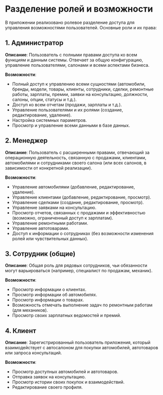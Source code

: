 # Разделение ролей и возможности

В приложении реализовано ролевое разделение доступа для управления возможностями пользователей. Основные роли и их права:

## 1. Администратор

**Описание**: Пользователь с полными правами доступа ко всем функциям и данным системы. Отвечает за общую конфигурацию, управление пользователями, салонами и всеми аспектами бизнеса.

**Возможности**:
*   Полный доступ к управлению всеми сущностями (автомобили, бренды, модели, товары, клиенты, сотрудники, сделки, ремонтные работы, зарплаты, премии, заявки на консультацию, должности, салоны, опции, статусы и т.д.).
*   Доступ ко всем отчетам (продажи, зарплаты и т.д.).
*   Управление пользователями и их ролями (создание, редактирование, удаление).
*   Настройка системных параметров.
*   Просмотр и управление всеми данными в базе данных.

## 2. Менеджер

**Описание**: Пользователь с расширенными правами, отвечающий за операционную деятельность, связанную с продажами, клиентами, автомобилями и сотрудниками своего салона (или всех салонов, в зависимости от конкретной реализации).

**Возможности**:
*   Управление автомобилями (добавление, редактирование, удаление).
*   Управление клиентами (добавление, редактирование, просмотр).
*   Управление сделками (создание, редактирование, просмотр).
*   Управление заявками на консультацию.
*   Просмотр отчетов, связанных с продажами и эффективностью (возможно, ограниченный доступ к зарплатам).
*   Управление ремонтными работами.
*   Управление автотоварами.
*   Доступ к информации о сотрудниках (без возможности изменения ролей или чувствительных данных).

## 3. Сотрудник (общие)

**Описание**: Общая роль для рядовых сотрудников, чьи обязанности могут варьироваться (например, специалист по продажам, механик).

**Возможности**:
*   Просмотр информации о клиентах.
*   Просмотр информации об автомобилях.
*   Просмотр информации о товарах.
*   Возможность отмечать выполнение задач по ремонтным работам (для механиков).
*   Просмотр своих зарплатных ведомостей и премий.

## 4. Клиент

**Описание**: Зарегистрированный пользователь приложения, который взаимодействует с автосалоном для покупки автомобилей, автотоваров или запроса консультаций.

**Возможности**:
*   Просмотр доступных автомобилей и автотоваров.
*   Отправка заявок на консультацию.
*   Просмотр истории своих покупок и взаимодействий.
*   Редактирование своего профиля. 